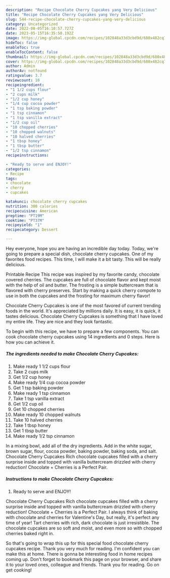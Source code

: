 ```yaml
---
description: "Recipe Chocolate Cherry Cupcakes yang Very Delicious"
title: "Recipe Chocolate Cherry Cupcakes yang Very Delicious"
slug: 544-recipe-chocolate-cherry-cupcakes-yang-very-delicious
category: Uncategorized
date: 2022-08-05T16:10:57.727Z
date: 2023-05-15T16:35:50.192Z
image: https://img-global.cpcdn.com/recipes/102848a33d3cbd9d/680x482cq70/chocolate-cherry-cupcakes-recipe-main-photo.jpg
hideToc: false
enableToc: true
enableTocContent: false
thumbnail: https://img-global.cpcdn.com/recipes/102848a33d3cbd9d/680x482cq70/chocolate-cherry-cupcakes-recipe-main-photo.jpg
cover: https://img-global.cpcdn.com/recipes/102848a33d3cbd9d/680x482cq70/chocolate-cherry-cupcakes-recipe-main-photo.jpg
author: Admin
authorAv: notfound
ratingvalue: 3.7
reviewcount: 10
recipeingredient:
- "1 1/2 cups flour"
- "2 cups milk"
- "1/2 cup honey"
- "1/4 cup cocoa powder"
- "1 tsp baking powder"
- "1 tsp cinnamon"
- "1 tsp vanilla extract"
- "1/2 cup oil"
- "10 chopped cherries"
- "10 chopped walnuts"
- "10 halved cherries"
- "1 tbsp honey"
- "1 tbsp butter"
- "1/2 tsp cinnamon"
recipeinstructions:

- "Ready to serve and ENJOY!"
categories:
- Recipe
tags:
- chocolate
- cherry
- cupcakes

katakunci: chocolate cherry cupcakes 
nutrition: 300 calories
recipecuisine: American
preptime: "PT19M"
cooktime: "PT37M"
recipeyield: "1"
recipecategory: Dessert

---
```



Hey everyone, hope you are having an incredible day today. Today, we're going to prepare a special dish, chocolate cherry cupcakes. One of my favorites food recipes. This time, I will make it a bit tasty. This will be really delicious.

Printable Recipe This recipe was inspired by my favorite candy, chocolate covered cherries. The cupcakes are full of chocolate flavor and kept moist with the help of oil and butter. The frosting is a simple buttercream that is flavored with cherry preserves. Start by making a quick cherry compote to use in both the cupcakes and the frosting for maximum cherry flavor!

Chocolate Cherry Cupcakes is one of the most favored of current trending foods in the world. It's appreciated by millions daily. It is easy, it is quick, it tastes delicious. Chocolate Cherry Cupcakes is something that I have loved my entire life. They are nice and they look fantastic.


To begin with this recipe, we have to prepare a few components. You can cook chocolate cherry cupcakes using 14 ingredients and 0 steps. Here is how you can achieve it.

<!--inarticleads1-->

##### The ingredients needed to make Chocolate Cherry Cupcakes:

1. Make ready 1 1/2 cups flour
1. Take 2 cups milk
1. Get 1/2 cup honey
1. Make ready 1/4 cup cocoa powder
1. Get 1 tsp baking powder
1. Make ready 1 tsp cinnamon
1. Take 1 tsp vanilla extract
1. Get 1/2 cup oil
1. Get 10 chopped cherries
1. Make ready 10 chopped walnuts
1. Take 10 halved cherries
1. Take 1 tbsp honey
1. Get 1 tbsp butter
1. Make ready 1/2 tsp cinnamon


In a mixing bowl, add all of the dry ingredients. Add in the white sugar, brown sugar, flour, cocoa powder, baking powder, baking soda, and salt. Chocolate Cherry Cupcakes Rich chocolate cupcakes filled with a cherry surprise inside and topped with vanilla buttercream drizzled with cherry reduction! Chocolate + Cherries is a Perfect Pair. 

<!--inarticleads2-->

##### Instructions to make Chocolate Cherry Cupcakes:


1. Ready to serve and ENJOY!

Chocolate Cherry Cupcakes Rich chocolate cupcakes filled with a cherry surprise inside and topped with vanilla buttercream drizzled with cherry reduction! Chocolate + Cherries is a Perfect Pair. I always think of baking with chocolate and cherries for Valentine&#39;s Day, but really, it&#39;s perfect any time of year! Tart cherries with rich, dark chocolate is just irresistible. The chocolate cupcakes are so soft and moist, and even more so with chopped cherries baked right in. 

So that's going to wrap this up for this special food chocolate cherry cupcakes recipe. Thank you very much for reading. I'm confident you can make this at home. There is gonna be interesting food in home recipes coming up. Don't forget to bookmark this page on your browser, and share it to your loved ones, colleague and friends. Thank you for reading. Go on get cooking!
